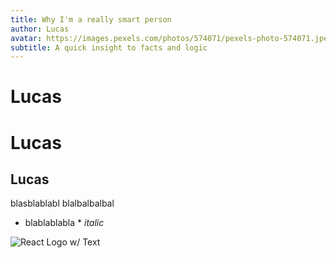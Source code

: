 ```yaml
---
title: Why I'm a really smart person
author: Lucas
avatar: https://images.pexels.com/photos/574071/pexels-photo-574071.jpeg?auto=compress&cs=tinysrgb&dpr=2&h=650&w=940
subtitle: A quick insight to facts and logic
---
```

# Lucas
# Lucas
## Lucas
blasblablabl
blalbalbalbal
* blablablabla *
_italic_

![React Logo w/ Text](https://upload.wikimedia.org/wikipedia/commons/4/48/Markdown-mark.svg)
